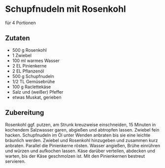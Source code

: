 # Schupfnudeln mit Rosenkohl

für 4 Portionen

## Zutaten

* 500 g	Rosenkohl
* 1 Zwiebel
* 100 ml warmes Wasser
* 2 EL Pinienkerne
* 2 EL Pflanzenöl
* 500 g	Schupfnudeln
* 1/2 TL Gemüsebrühe
* 100 g Raclettekäse
* Salz und (weißer) Pfeffer
* etwas	Muskat, gerieben

## Zubereitung

Rosenkohl ggf. putzen, am Strunk kreuzweise einschneiden, 15 Minuten in kochendem Salzwasser garen, abgießen und abtropfen lassen. 
Zwiebel fein hacken.
Schupfnudeln im Öl unter Wenden anbraten bis sie eine leichte bräunlich werden. 
Zwiebel und Rosenkohl hinzugeben und zusammen kurz anbraten.
Parallel die Pinienkerne rösten.
Wasser angießen, Brühe einrühren und würzen und aufkochen lassen. 
Käse darüber verteilen, abdecken und warten, bis der Käse geschmolzen ist. 
Mit den Pinienkernen bestreut servieren.
